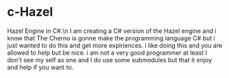 # c-Hazel
Hazel Engine in C#.\n
I am creating a C# version of the Hazel engine and i know that The Cherno is gonne make the programming language C# but i just wanted to do this and get more expiriences.
i like doing this and you are allowed to help but be nice.
i am not a very good programmer at least I don't see my self as one and I do use some submodules but that it enjoy and help if you want to.
